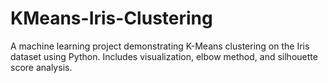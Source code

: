 # KMeans-Iris-Clustering
A machine learning project demonstrating K-Means clustering on the Iris dataset using Python. Includes visualization, elbow method, and silhouette score analysis.
